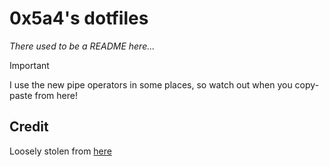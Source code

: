 # 0x5a4's dotfiles

*There used to be a README here...*

> [!IMPORTANT]
> I use the new pipe operators in some places, so watch out when you copy-paste from here!

## Credit

Loosely stolen from [here](https://github.com/Misterio77/nix-starter-configs/)

